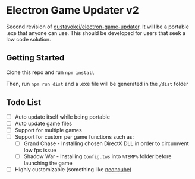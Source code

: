 # Electron Game Updater v2

Second revision of [gustavokei/electron-game-updater](https://github.com/gustavokei/electron-game-updater).
It will be a portable .exe that anyone can use.
This should be developed for users that seek a low code solution.

## Getting Started

Clone this repo and run `npm install`

Then, run `npm run dist` and a .exe file will be generated in the `/dist` folder

## Todo List

* [ ] Auto update itself while being portable
* [ ] Auto update game files
* [ ] Support for multiple games
* [ ] Support for custom per game functions such as:
    * [ ] Grand Chase - Installing chosen DirectX DLL in order to circumvent low fps issue
    * [ ] Shadow War - Installing `Config.tws` into `%TEMP%` folder before launching the game
* [ ] Highly customizable (something like [neoncube](https://github.com/OpenKore/neoncube/blob/master/neoncube/neoncube.ini))
